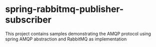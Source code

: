 # spring-rabbitmq-publisher-subscriber
This project contains samples demonstrating the AMQP protocol using spring AMQP abstraction and RabbitMQ as implementation
